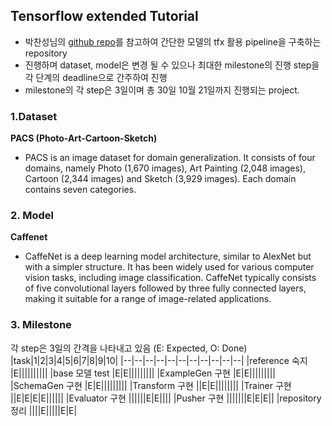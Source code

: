 
## Tensorflow extended Tutorial 

- 박찬성님의 [github repo](https://github.com/deep-diver/semantic-segmentation-ml-pipeline)를 
참고하여 간단한 모델의 tfx 활용 pipeline을 구축하는 repository
- 진행하며 dataset, model은 변경 될 수 있으나 최대한 milestone의 진행 step을 각 단계의 deadline으로 간주하여 진행
- milestone의 각 step은 3일이며 총 30일 10월 21일까지 진행되는 project.

### 1.Dataset 
**PACS (Photo-Art-Cartoon-Sketch)**
- PACS is an image dataset for domain generalization. It consists of four domains, namely Photo (1,670 images), Art Painting (2,048 images), Cartoon (2,344 images) and Sketch (3,929 images). Each domain contains seven categories.

### 2. Model
**Caffenet**
- CaffeNet is a deep learning model architecture, similar to AlexNet but with a simpler structure. It has been widely used for various computer vision tasks, including image classification. CaffeNet typically consists of five convolutional layers followed by three fully connected layers, making it suitable for a range of image-related applications.
  

### 3. Milestone
각 step은 3일의 간격을 나타내고 있음
(E: Expected, O: Done)
|task|1|2|3|4|5|6|7|8|9|10|
|--|--|--|--|--|--|--|--|--|--|--|
|reference 숙지 |E||||||||||
|base 모델 test |E|E|||||||||
|ExampleGen 구현 |E|E|||||||||
|SchemaGen 구현 |E|E|||||||||
|Transform 구현 ||E|E||||||||
|Trainer 구현 ||E|E|E|E||||||
|Evaluator 구현 ||||||E|E||||
|Pusher 구현 |||||||E|E|E||
|repository 정리 ||||E|||||E|E|


    
